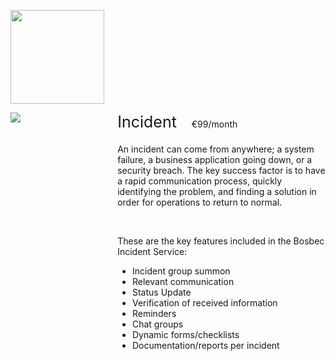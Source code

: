 <div>
    <p>
        <img class="service-logo" src="../res/bosbec_navbar_logo_svg.svg" />
    </p>
    <div class="service-width-100">
        <div class="service-image-container">
            <img class="service-image" src="https://s3-eu-west-1.amazonaws.com/help.bosbec.io/Service+Icons/Incident.png" />
        </div>
        <div class="service-padding">
            <div class="service-margin-bottom">
                <div class="service-header">Incident</div>
                <div class="service-cost">€99/month</div>
            </div>
            <div>
                <p>An incident can come from anywhere; a system failure, a business application going down, or a security breach. The key success factor is to have a rapid communication process, quickly identifying the problem, and finding a solution in order for operations to return to normal.</p>
                <br />
                <p>These are the key features included in the Bosbec Incident Service:</p>
                <ul>
                    <li>Incident group summon</li>
                    <li>Relevant communication</li>
                    <li>Status Update</li>
                    <li>Verification of received information</li>
                    <li>Reminders</li>
                    <li>Chat groups</li>
                    <li>Dynamic forms/checklists</li>
                    <li>Documentation/reports per incident</li>
                </ul>
            </div>
        </div>
    </div>
</div>
<style>
    .service-logo {
        width: 150px;
    }
    .service-float-right {
        float: right;
    }
    .service-width-100 {
        width: 100%;
    }
    .service-image-container {
        float: left;
        width: 30%;
    }
    .service-image {
        max-height: 100%;
        max-width: 100%;
    }
    .service-padding {
        overflow: hidden;
        padding-left: 20px;
    }
    .service-margin-bottom {
        margin-bottom: 20px;
    }
    .service-header {
        display: inline-block;
        font-size: 25px;
    }
    .service-cost {
        display: inline-block;
        padding-left: 20px;
    }
    text-component p:nth-child(1) {
        margin-bottom: 0px;
    }
</style>
